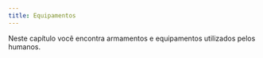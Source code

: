 ```yaml
---
title: Equipamentos
---
```


Neste capítulo você encontra armamentos e equipamentos utilizados pelos humanos.